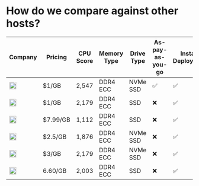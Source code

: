 # How do we compare against other hosts?

| Company | Pricing | CPU Score | Memory Type | Drive Type | As-pay-as-you-go | Instant Deployment | Free Discord Support |
| ------- | --------------- | ---------- | ------------ | ----------- | ------ | --------------- | ------------- |
| <img src="https://cdn.actinium.cloud/logo.png" width="50%"/> | $1/GB | 2,547 | DDR4 ECC | NVMe SSD | :white_check_mark: | :white_check_mark: | :white_check_mark: |
| <img src="https://cdn.actinium.cloud/images/pebble.png" width="50%"/> | $1/GB | 2,179 | DDR4 ECC | SSD | :x: | :white_check_mark: | :white_check_mark: |
| <img src="https://cdn.actinium.cloud/images/mcprohosting.png" width="50%"/> | $7.99/GB | 1,112 | DDR4 ECC | SSD | :x: | :white_check_mark: | :white_check_mark: |
| <img src="https://cdn.actinium.cloud/images/serverpro.png" width="50%"/> | $2.5/GB | 1,876 | DDR4 ECC | NVMe SSD | :x: | :white_check_mark: | :white_check_mark: |
| <img src="https://cdn.actinium.cloud/images/ggservers.png" width="50%"/> | $3/GB | 2,179 | DDR4 ECC | NVMe SSD | :x: | :white_check_mark: | :white_check_mark: |
| <img src="https://cdn.actinium.cloud/images/nodecraft.png" width="50%"/> | 6.60/GB | 2,003 | DDR4 ECC | SSD | :x: | :white_check_mark: | :white_check_mark: |
